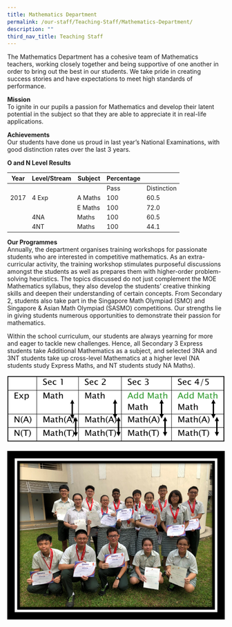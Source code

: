 ```yaml
---
title: Mathematics Department
permalink: /our-staff/Teaching-Staff/Mathematics-Department/
description: ""
third_nav_title: Teaching Staff
---
```

The Mathematics Department has a cohesive team of Mathematics teachers, working closely together and being supportive of one another in order to bring out the best in our students. We take pride in creating success stories and have expectations to meet high standards of performance.

**Mission**  
To ignite in our pupils a passion for Mathematics and develop their latent potential in the subject so that they are able to appreciate it in real-life applications.

**Achievements**  
Our students have done us proud in last year’s National Examinations, with good distinction rates over the last 3 years.

**O and N Level Results**

| Year | Level/Stream | Subject | Percentage |             |
|------|--------------|---------|------------|-------------|
|      |              |         | Pass       | Distinction |
| 2017 | 4 Exp        | A Maths | 100        | 60.5        |
|      |              | E Maths | 100        | 72.0        |
|      | 4NA          | Maths   | 100        | 60.5        |
|      | 4NT          | Maths   | 100        | 44.1        |

**Our Programmes**  
Annually, the department organises training workshops for passionate students who are interested in competitive mathematics. As an extra-curricular activity, the training workshop stimulates purposeful discussions amongst the students as well as prepares them with higher-order problem-solving heuristics. The topics discussed do not just complement the MOE Mathematics syllabus, they also develop the students’ creative thinking skills and deepen their understanding of certain concepts. From Secondary 2, students also take part in the Singapore Math Olympiad (SMO) and Singapore & Asian Math Olympiad (SASMO) competitions. Our strengths lie in giving students numerous opportunities to demonstrate their passion for mathematics.

Within the school curriculum, our students are always yearning for more and eager to tackle new challenges. Hence, all Secondary 3 Express students take Additional Mathematics as a subject, and selected 3NA and 3NT students take up cross-level Mathematics at a higher level (NA students study Express Maths, and NT students study NA Maths).

![](/images/Our%20Staff/Teaching%20Staff/Mathematics%20Department/M1.png)

![](/images/Our%20Staff/Teaching%20Staff/Mathematics%20Department/M2.png)